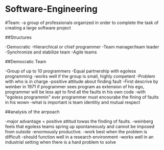 # Software-Engineering

#Team:
-a group of professionals organized in order to complete the task of creating a large software project

##Structures

-Democratic 
-Hierarchical or chief programmer
-Team manager/team leader 
-Synchronize and stabilize team
-Agile teams

##Democratic Team

-Group of up to 10 programmers
-Equal partnership with egoless programming
-works well if the group is small, highly competent
-Problem with who is in charge
-positive attitude about finding fault
-First descrive by weinber in 1971
if programmer sees program as extension of his ego, programmer will be less apt to find all the faults in his own code
-with "egoless programmin" ever programmer must encourabe the fining of faults in his wown
-what is important is team identitiy and mutual respect


##analysis of the arrpoach

-major advantage = positive attitud towas the finding of faults.
-weinberg feels that egoless teams spring up spontaneously and cannot be imposed from outside
-enormously productive.
-work best when the problem is difficult
-should function well in a research environment
-works well in an industrial setting when there is a hard problem to solve
